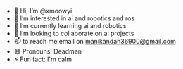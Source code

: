 - 👋 Hi, I’m @xmoowyi
- 👀 I’m interested in ai and robotics and ros
- 🌱 I’m currently learning ai and robotics 
- 💞️ I’m looking to collaborate on ai projects
- 📫 to reach me email on manikandan36900@gmail.com
- 😄 Pronouns: Deadman
- ⚡ Fun fact: I'm calm

<!---
xmoowyi/xmoowyi is a ✨ special ✨ repository because its `README.md` (this file) appears on your GitHub profile.
You can click the Preview link to take a look at your changes.
--->
